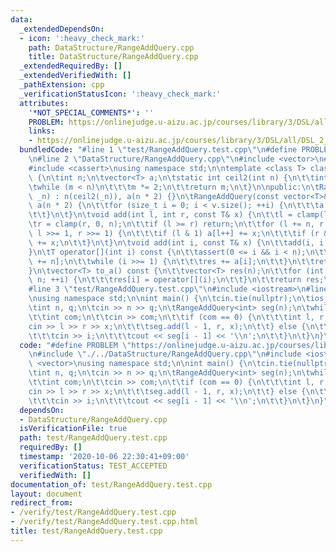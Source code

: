 ```yaml
---
data:
  _extendedDependsOn:
  - icon: ':heavy_check_mark:'
    path: DataStructure/RangeAddQuery.cpp
    title: DataStructure/RangeAddQuery.cpp
  _extendedRequiredBy: []
  _extendedVerifiedWith: []
  _pathExtension: cpp
  _verificationStatusIcon: ':heavy_check_mark:'
  attributes:
    '*NOT_SPECIAL_COMMENTS*': ''
    PROBLEM: https://onlinejudge.u-aizu.ac.jp/courses/library/3/DSL/all/DSL_2_E
    links:
    - https://onlinejudge.u-aizu.ac.jp/courses/library/3/DSL/all/DSL_2_E
  bundledCode: "#line 1 \"test/RangeAddQuery.test.cpp\"\n#define PROBLEM \"https://onlinejudge.u-aizu.ac.jp/courses/library/3/DSL/all/DSL_2_E\"\
    \n#line 2 \"DataStructure/RangeAddQuery.cpp\"\n#include <vector>\n#include <algorithm>\n\
    #include <cassert>\nusing namespace std;\n\ntemplate <class T> class RangeAddQuery\
    \ {\n\tint n;\n\tvector<T> a;\n\tstatic int ceil2(int n) {\n\t\tint m = 1;\n\t\
    \twhile (m < n)\n\t\t\tm *= 2;\n\t\treturn m;\n\t}\n\npublic:\n\tRangeAddQuery(int\
    \ _n) : n(ceil2(_n)), a(n * 2) {}\n\tRangeAddQuery(const vector<T>& v) : n(ceil2(v.size())),\
    \ a(n * 2) {\n\t\tfor (size_t i = 0; i < v.size(); ++i) {\n\t\t\ta[i + n] = v[i];\n\
    \t\t}\n\t}\n\tvoid add(int l, int r, const T& x) {\n\t\tl = clamp(l, 0, n);\n\t\
    \tr = clamp(r, 0, n);\n\t\tif (l >= r) return;\n\t\tfor (l += n, r += n; l < r;\
    \ l >>= 1, r >>= 1) {\n\t\t\tif (l & 1) a[l++] += x;\n\t\t\tif (r & 1) a[--r]\
    \ += x;\n\t\t}\n\t}\n\tvoid add(int i, const T& x) {\n\t\tadd(i, i + 1, x);\n\t\
    }\n\tT operator[](int i) const {\n\t\tassert(0 <= i && i < n);\n\t\tT res = a[i\
    \ += n];\n\t\twhile (i >>= 1) {\n\t\t\tres += a[i];\n\t\t}\n\t\treturn res;\n\t\
    }\n\tvector<T> to_a() const {\n\t\tvector<T> res(n);\n\t\tfor (int i = 0; i <\
    \ n; ++i) {\n\t\t\tres[i] = operator[](i);\n\t\t}\n\t\treturn res;\n\t}\n};\n\
    #line 3 \"test/RangeAddQuery.test.cpp\"\n#include <iostream>\n#line 5 \"test/RangeAddQuery.test.cpp\"\
    \nusing namespace std;\n\nint main() {\n\tcin.tie(nullptr);\n\tios_base::sync_with_stdio(false);\n\
    \tint n, q;\n\tcin >> n >> q;\n\tRangeAddQuery<int> seg(n);\n\twhile (q--) {\n\
    \t\tint com;\n\t\tcin >> com;\n\t\tif (com == 0) {\n\t\t\tint l, r, x;\n\t\t\t\
    cin >> l >> r >> x;\n\t\t\tseg.add(l - 1, r, x);\n\t\t} else {\n\t\t\tint i;\n\
    \t\t\tcin >> i;\n\t\t\tcout << seg[i - 1] << '\\n';\n\t\t}\n\t}\n}\n"
  code: "#define PROBLEM \"https://onlinejudge.u-aizu.ac.jp/courses/library/3/DSL/all/DSL_2_E\"\
    \n#include \"./../DataStructure/RangeAddQuery.cpp\"\n#include <iostream>\n#include\
    \ <vector>\nusing namespace std;\n\nint main() {\n\tcin.tie(nullptr);\n\tios_base::sync_with_stdio(false);\n\
    \tint n, q;\n\tcin >> n >> q;\n\tRangeAddQuery<int> seg(n);\n\twhile (q--) {\n\
    \t\tint com;\n\t\tcin >> com;\n\t\tif (com == 0) {\n\t\t\tint l, r, x;\n\t\t\t\
    cin >> l >> r >> x;\n\t\t\tseg.add(l - 1, r, x);\n\t\t} else {\n\t\t\tint i;\n\
    \t\t\tcin >> i;\n\t\t\tcout << seg[i - 1] << '\\n';\n\t\t}\n\t}\n}"
  dependsOn:
  - DataStructure/RangeAddQuery.cpp
  isVerificationFile: true
  path: test/RangeAddQuery.test.cpp
  requiredBy: []
  timestamp: '2020-10-06 22:30:41+09:00'
  verificationStatus: TEST_ACCEPTED
  verifiedWith: []
documentation_of: test/RangeAddQuery.test.cpp
layout: document
redirect_from:
- /verify/test/RangeAddQuery.test.cpp
- /verify/test/RangeAddQuery.test.cpp.html
title: test/RangeAddQuery.test.cpp
---
```

